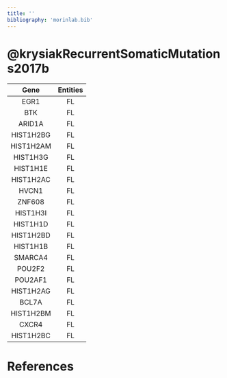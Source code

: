 ```yaml
---
title: ''
bibliography: 'morinlab.bib'
---
```


# @krysiakRecurrentSomaticMutations2017b
|Gene|Entities|
|:-:|:-:|
|EGR1|FL|
|BTK|FL|
|ARID1A|FL|
|HIST1H2BG|FL|
|HIST1H2AM|FL|
|HIST1H3G|FL|
|HIST1H1E|FL|
|HIST1H2AC|FL|
|HVCN1|FL|
|ZNF608|FL|
|HIST1H3I|FL|
|HIST1H1D|FL|
|HIST1H2BD|FL|
|HIST1H1B|FL|
|SMARCA4|FL|
|POU2F2|FL|
|POU2AF1|FL|
|HIST1H2AG|FL|
|BCL7A|FL|
|HIST1H2BM|FL|
|CXCR4|FL|
|HIST1H2BC|FL|

# References

